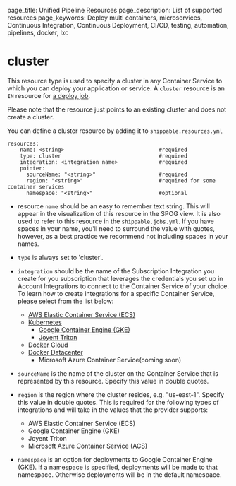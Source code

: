 page_title: Unified Pipeline Resources
page_description: List of supported resources
page_keywords: Deploy multi containers, microservices, Continuous Integration, Continuous Deployment, CI/CD, testing, automation, pipelines, docker, lxc

# cluster
This resource type is used to specify a cluster in any Container Service to which you can deploy your application or service. A `cluster` resource is an `IN` resource for [a deploy job](../jobs/deploy/).

Please note that the resource just points to an existing cluster and does not create a cluster.

You can define a cluster resource by adding it to `shippable.resources.yml`
```
resources:
  - name: <string>                              #required
    type: cluster                               #required
    integration: <integration name>             #required
    pointer:
      sourceName: "<string>"                    #required
      region: "<string>"                        #required for some container services
      namespace: "<string>"                     #optional
```

* resource `name` should be an easy to remember text string. This will appear in the visualization of this resource in the SPOG view. It is also used to refer to this resource in the `shippable.jobs.yml`. If you have spaces in your name, you'll need to surround the value with quotes, however, as a best practice we recommend not including spaces in your names.

* `type` is always set to 'cluster'.

* `integration` should be the name of the Subscription Integration you create for you subscription that leverages the credentials you set up in Account Integrations to connect to the Container Service of your choice. To learn how to create integrations for a specific Container Service, please select from the list below:
	* [AWS Elastic Container Service (ECS)](../../integrations/containerServices/ecs/)
  * [Kubernetes](../../integrations/containerServices/kubernetes/)
	* [Google Container Engine (GKE)](../../integrations/containerServices/gke/)
	* [Joyent Triton](../../integrations/containerServices/triton/)
  * [Docker Cloud](../../integrations/containerServices/dcl/)
  * [Docker Datacenter](../../integrations/containerServices/dockerDatacenter/)
	* Microsoft Azure Container Service(coming soon)


* `sourceName` is the name of the cluster on the Container Service that is represented by this resource. Specify this value in double quotes.

* `region` is the region where the cluster resides, e.g. "us-east-1". Specify this value in double quotes. This is required for the following types of integrations and will take
in the values that the provider supports:
    * AWS Elastic Container Service (ECS)
    * Google Container Engine (GKE)
    * Joyent Triton
    * Microsoft Azure Container Service (ACS)

* `namespace` is an option for deployments to Google Container Engine (GKE). If a namespace is specified, deployments will be made to that namespace. Otherwise deployments will be in the default namespace.
